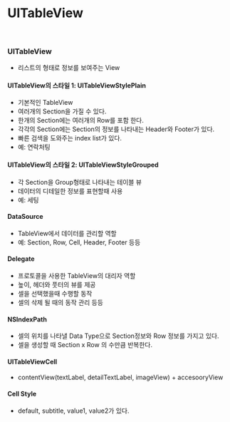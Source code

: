 # UITableView

</br>

### UITableView
  - 리스트의 형태로 정보를 보여주는 View

#### UITableView의 스타일 1: UITableViewStylePlain
  - 기본적인 TableView
  - 여러개의 Section을 가질 수 있다.
  - 한개의 Section에는 여러개의 Row를 포함 한다.
  - 각각의 Section에는 Section의 정보를 나타내는 Header와 Footer가 있다.
  - 빠른 검색을 도와주는 index list가 있다.
  - 예: 연락처팅

#### UITableView의 스타일 2: UITableViewStyleGrouped
  - 각 Section을 Group형태로 나타내는 테이블 뷰
  - 데이터의 디테일한 정보를 표현할때 사용
  - 예: 세팅

#### DataSource
  - TableView에서 데이터를 관리할 역할
  - 예: Section, Row, Cell, Header, Footer 등등

#### Delegate
  - 프로토콜을 사용한 TableView의 대리자 역할
  - 높이, 헤더와 풋터의 뷰를 제공
  - 셀을 선택했을때 수행할 동작
  - 셀의 삭제 될 때의 동작 관리 등등

#### NSIndexPath
  - 셀의 위치를 나타낼 Data Type으로 Section정보와 Row 정보를 가지고 있다.
  - 셀을 생성할 때  Section x Row 의 수만큼 반복한다.

#### UITableViewCell
  - contentView(textLabel, detailTextLabel, imageView) + accesooryView

#### Cell Style
  - default, subtitle, value1, value2가 있다. 